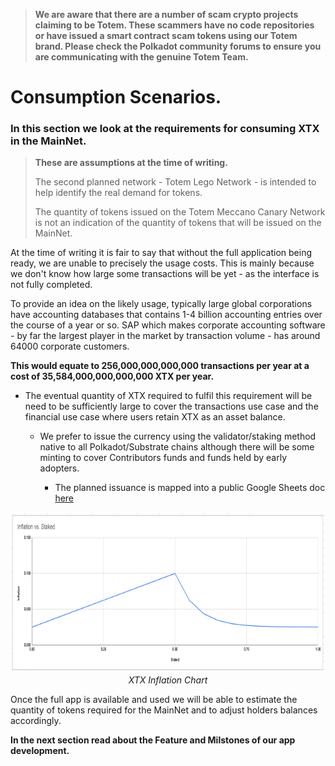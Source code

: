 > **We are aware that there are a number of scam crypto projects claiming to be Totem. These scammers have no code repositories or have issued a smart contract scam tokens using our Totem brand. Please check the Polkadot community forums to ensure you are communicating with the genuine Totem Team.**

# Consumption Scenarios.

### In this section we look at the requirements for consuming XTX in the MainNet. 

> **These are assumptions at the time of writing.** 
>
> The second planned network - Totem Lego Network - is intended to help identify the real demand for tokens.
>
> The quantity of tokens issued on the Totem Meccano Canary Network is not an indication of the quantity of tokens that will be issued on the MainNet.

At the time of writing it is fair to say that without the full application being ready, we are unable to precisely the usage costs. This is mainly because we don't know how large some transactions will be yet - as the interface is not fully completed.

To provide an idea on the likely usage, typically large global corporations have accounting databases that contains 1-4 billion accounting entries over the course of a year or so. SAP which makes corporate accounting software - by far the largest player in the market by transaction volume - has around 64000 corporate customers. 

**This would equate to 256,000,000,000,000 transactions per year at a cost of 35,584,000,000,000,000 XTX per year.**

* The eventual quantity of XTX required to fulfil this requirement will be need to be sufficiently large to cover the transactions use case and the financial use case where users retain XTX as an asset balance. 

    * We prefer to issue the currency using the validator/staking method native to all Polkadot/Substrate chains although there will be some minting to cover Contributors funds and funds held by early adopters.

        * The planned issuance is mapped into a public Google Sheets doc [here](https://docs.google.com/spreadsheets/d/19dDmFF_AW1nts2pgP5jdWBOys83yD7lxqnvKSnYqAGQ/edit?usp=sharing)

<center >
<img src="/_media/inflation-chart.png" alt="XTX inflation chart screenshot" width="800px" height="257px">
<figcaption>
<i>XTX Inflation Chart</i>
</figcaption>
</center>

Once the full app is available and used we will be able to estimate the quantity of tokens required for the MainNet and to adjust holders balances accordingly.

<!-- **If you came here from the _Crowdsale_ section you can navigate back [here](crowdsale-docs/overview-xtx-redirect.md).**  -->

<!-- **If you came here from the _About Totem_ section continue to the Features of the App section.**  -->

**In the next section read about the Feature and Milstones of our app development.**